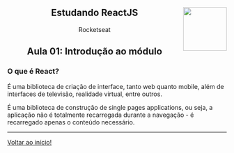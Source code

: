 <div align="center">
<a href="https://github.com/monicaquintal" target="_blank"><img align="right" height="100" src="https://cdn.jsdelivr.net/gh/devicons/devicon/icons/react/react-original.svg" /></a>
<h2>Estudando ReactJS</h2>
<p>Rocketseat</p>
</div>

<div align="center">
<h2>Aula 01: Introdução ao módulo</h2>
</div>

### O que é React?

É uma biblioteca de criação de interface, tanto web quanto mobile, além de interfaces de televisão, realidade virtual, entre outros.

É uma biblioteca de construção de single pages applications, ou seja, a aplicação não é totalmente recarregada durante a navegação - é recarregado apenas o conteúdo necessário.

---

[Voltar ao início!]()